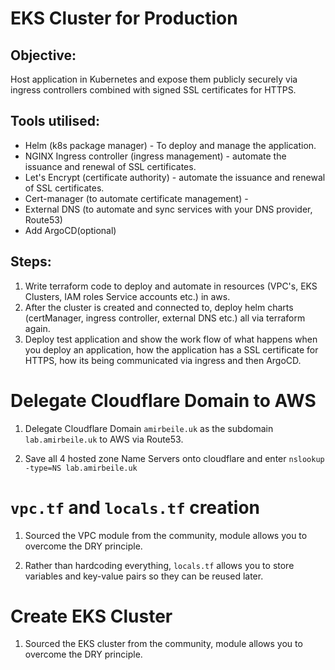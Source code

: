 # EKS Cluster for Production

## Objective:

Host application in Kubernetes and expose them publicly securely via ingress controllers combined with signed SSL certificates for HTTPS.

## Tools utilised:

- Helm (k8s package manager) - To deploy and manage the application.
- NGINX Ingress controller (ingress management) - automate the issuance and renewal of SSL certificates.
- Let's Encrypt (certificate authority)  - automate the issuance and renewal of SSL certificates.
- Cert-manager (to automate certificate management) - 
- External DNS (to automate and sync services with your DNS provider, Route53)
- Add ArgoCD(optional)

## Steps:

1) Write terraform code to deploy and automate in resources (VPC's, EKS Clusters, IAM roles Service accounts etc.) in aws.
2) After the cluster is created and connected to, deploy helm charts (certManager, ingress controller, external DNS etc.) all via terraform again.
3) Deploy test application and show the work flow of what happens when you deploy an application, how the application has a SSL certificate for HTTPS, how its being communicated via ingress and then ArgoCD.

# Delegate Cloudflare Domain to AWS

1) Delegate Cloudflare Domain `amirbeile.uk` as the subdomain `lab.amirbeile.uk` to AWS via Route53. 

2) Save all 4 hosted zone Name Servers onto cloudflare and enter `nslookup -type=NS lab.amirbeile.uk`

# `vpc.tf` and `locals.tf` creation

1) Sourced the VPC module from the community, module allows you to overcome the DRY principle.

2) Rather than hardcoding everything, `locals.tf` allows you to store variables and key-value pairs so they can be reused later.

# Create EKS Cluster

1) Sourced the EKS cluster from the community, module allows you to overcome the DRY principle.